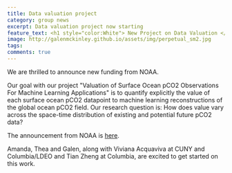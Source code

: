```yaml
---
title: Data valuation project
category: group news
excerpt: Data valuation project now starting
feature_text: <h1 style="color:White"> New Project on Data Valuation </h1>
image: http://galenmckinley.github.io/assets/img/perpetual_sm2.jpg
tags: 
comments: true
---
```


We are thrilled to announce new funding from NOAA. 

Our goal with our project "Valuation of Surface Ocean pCO2 Observations For Machine Learning Applications" is to quantify explicitly the value of each surface ocean pCO2 datapoint to machine learning reconstructions of the global ocean pCO2 field. Our research question is: How does value vary across the space-time distribution of existing and potential future pCO2 data? 

The announcement from NOAA is [here](https://oceanacidification.noaa.gov/noaa-oap-gomo-fund-3m-for-optimizing-ocean-carbon-observing/). 

Amanda, Thea and Galen, along with Viviana Acquaviva at CUNY and Columbia/LDEO and Tian Zheng at Columbia, are excited to get started on this work. 